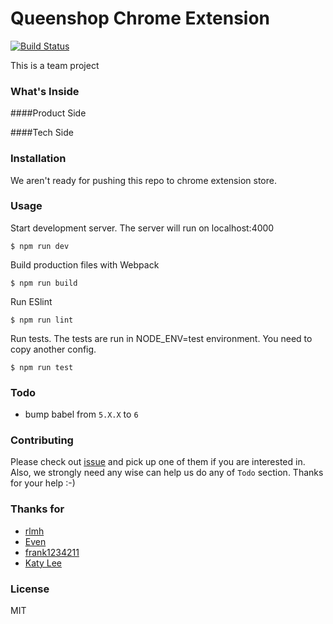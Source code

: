 # Queenshop Chrome Extension
[![Build Status](https://travis-ci.org/hola2soa/chrome-extension.svg?branch=master)](https://travis-ci.org/hola2soa/chrome-extension)

This is a team project

### What's Inside
####Product Side

####Tech Side

### Installation
We aren't ready for pushing this repo to chrome extension store.

### Usage
Start development server. The server will run on localhost:4000
```
$ npm run dev
```

Build production files with Webpack
```
$ npm run build
```

Run ESlint
```
$ npm run lint
```

Run tests. The tests are run in NODE_ENV=test environment. You need to copy another config.
```
$ npm run test
```


### Todo
- bump babel from `5.X.X` to `6`

### Contributing
Please check out [issue](https://github.com/hola2soa/chrome-extension/issues) and pick up one of them if you are interested in.
Also, we strongly need any wise can help us do any of `Todo` section.
Thanks for your help :-)

### Thanks for
- [rlmh](https://github.com/rlmh)
- [Even](https://github.com/hiEven)
- [frank1234211](https://github.com/frank1234211)
- [Katy Lee](https://github.com/katyprogrammer)

### License
MIT

